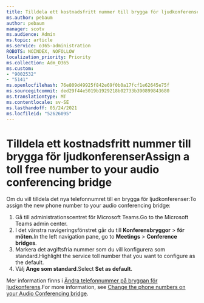 ```yaml
---
title: Tilldela ett kostnadsfritt nummer till brygga för ljudkonferenser
ms.author: pebaum
author: pebaum
manager: scotv
ms.audience: Admin
ms.topic: article
ms.service: o365-administration
ROBOTS: NOINDEX, NOFOLLOW
localization_priority: Priority
ms.collection: Adm_O365
ms.custom:
- "9002532"
- "5141"
ms.openlocfilehash: 76e809d49925f842e69f0b0a17fcf1e62645e75f
ms.sourcegitcommit: ded29f44e5019b1929218b02733b390899843680
ms.translationtype: MT
ms.contentlocale: sv-SE
ms.lasthandoff: 05/24/2021
ms.locfileid: "52626095"
---
```

# <a name="assign-a-toll-free-number-to-your-audio-conferencing-bridge"></a><span data-ttu-id="6cc8b-102">Tilldela ett kostnadsfritt nummer till brygga för ljudkonferenser</span><span class="sxs-lookup"><span data-stu-id="6cc8b-102">Assign a toll free number to your audio conferencing bridge</span></span>

<span data-ttu-id="6cc8b-103">Om du vill tilldela det nya telefonnumret till en brygga för ljudkonferenser:</span><span class="sxs-lookup"><span data-stu-id="6cc8b-103">To assign the new phone number to your audio conferencing bridge:</span></span>

1. <span data-ttu-id="6cc8b-104">Gå till administrationscentret för Microsoft Teams.</span><span class="sxs-lookup"><span data-stu-id="6cc8b-104">Go to the Microsoft Teams admin center.</span></span>
1. <span data-ttu-id="6cc8b-105">I det vänstra navigeringsfönstret går du till **Konferensbryggor**  >  **för möten.**</span><span class="sxs-lookup"><span data-stu-id="6cc8b-105">In the left navigation pane, go to **Meetings** > **Conference bridges**.</span></span>
1. <span data-ttu-id="6cc8b-106">Markera det avgiftsfria nummer som du vill konfigurera som standard.</span><span class="sxs-lookup"><span data-stu-id="6cc8b-106">Highlight the service toll number that you want to configure as the default.</span></span>
1. <span data-ttu-id="6cc8b-107">Välj **Ange som standard**.</span><span class="sxs-lookup"><span data-stu-id="6cc8b-107">Select **Set as default**.</span></span>

<span data-ttu-id="6cc8b-108">Mer information finns i [Ändra telefonnummer på bryggan för ljudkonferens](/MicrosoftTeams/change-the-phone-numbers-on-your-audio-conferencing-bridge).</span><span class="sxs-lookup"><span data-stu-id="6cc8b-108">For more information, see [Change the phone numbers on your Audio Conferencing bridge](/MicrosoftTeams/change-the-phone-numbers-on-your-audio-conferencing-bridge).</span></span>
